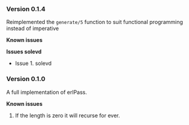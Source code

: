 
### Version 0.1.4

Reimplemented the `generate/5` function to suit functional programming instead of imperative

**Known issues**

**Issues solevd**

- Issue 1. solevd


### Version 0.1.0

A full implementation of erlPass.

**Known issues**
1. If the length is zero it will recurse for ever.

